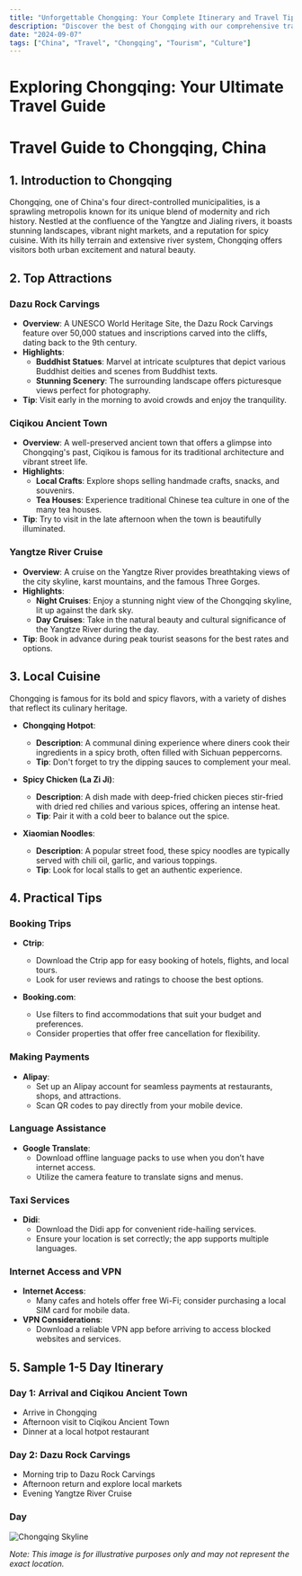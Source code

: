 ```yaml
---
title: "Unforgettable Chongqing: Your Complete Itinerary and Travel Tips"
description: "Discover the best of Chongqing with our comprehensive travel guide. Explore top attractions, savor local cuisine, and get insider tips for an unforgettable Chinese adventure."
date: "2024-09-07"
tags: ["China", "Travel", "Chongqing", "Tourism", "Culture"]
---
```


# Exploring Chongqing: Your Ultimate Travel Guide

# Travel Guide to Chongqing, China

## 1. Introduction to Chongqing

Chongqing, one of China's four direct-controlled municipalities, is a sprawling metropolis known for its unique blend of modernity and rich history. Nestled at the confluence of the Yangtze and Jialing rivers, it boasts stunning landscapes, vibrant night markets, and a reputation for spicy cuisine. With its hilly terrain and extensive river system, Chongqing offers visitors both urban excitement and natural beauty.

## 2. Top Attractions

### Dazu Rock Carvings
- **Overview**: A UNESCO World Heritage Site, the Dazu Rock Carvings feature over 50,000 statues and inscriptions carved into the cliffs, dating back to the 9th century.
- **Highlights**:
  - **Buddhist Statues**: Marvel at intricate sculptures that depict various Buddhist deities and scenes from Buddhist texts.
  - **Stunning Scenery**: The surrounding landscape offers picturesque views perfect for photography.
- **Tip**: Visit early in the morning to avoid crowds and enjoy the tranquility.

### Ciqikou Ancient Town
- **Overview**: A well-preserved ancient town that offers a glimpse into Chongqing's past, Ciqikou is famous for its traditional architecture and vibrant street life.
- **Highlights**:
  - **Local Crafts**: Explore shops selling handmade crafts, snacks, and souvenirs.
  - **Tea Houses**: Experience traditional Chinese tea culture in one of the many tea houses.
- **Tip**: Try to visit in the late afternoon when the town is beautifully illuminated.

### Yangtze River Cruise
- **Overview**: A cruise on the Yangtze River provides breathtaking views of the city skyline, karst mountains, and the famous Three Gorges.
- **Highlights**:
  - **Night Cruises**: Enjoy a stunning night view of the Chongqing skyline, lit up against the dark sky.
  - **Day Cruises**: Take in the natural beauty and cultural significance of the Yangtze River during the day.
- **Tip**: Book in advance during peak tourist seasons for the best rates and options.

## 3. Local Cuisine

Chongqing is famous for its bold and spicy flavors, with a variety of dishes that reflect its culinary heritage.

- **Chongqing Hotpot**: 
  - **Description**: A communal dining experience where diners cook their ingredients in a spicy broth, often filled with Sichuan peppercorns.
  - **Tip**: Don't forget to try the dipping sauces to complement your meal.

- **Spicy Chicken (La Zi Ji)**: 
  - **Description**: A dish made with deep-fried chicken pieces stir-fried with dried red chilies and various spices, offering an intense heat.
  - **Tip**: Pair it with a cold beer to balance out the spice.

- **Xiaomian Noodles**: 
  - **Description**: A popular street food, these spicy noodles are typically served with chili oil, garlic, and various toppings.
  - **Tip**: Look for local stalls to get an authentic experience.

## 4. Practical Tips

### Booking Trips
- **Ctrip**: 
  - Download the Ctrip app for easy booking of hotels, flights, and local tours.
  - Look for user reviews and ratings to choose the best options.

- **Booking.com**: 
  - Use filters to find accommodations that suit your budget and preferences.
  - Consider properties that offer free cancellation for flexibility.

### Making Payments
- **Alipay**: 
  - Set up an Alipay account for seamless payments at restaurants, shops, and attractions.
  - Scan QR codes to pay directly from your mobile device.

### Language Assistance
- **Google Translate**: 
  - Download offline language packs to use when you don’t have internet access.
  - Utilize the camera feature to translate signs and menus.

### Taxi Services
- **Didi**: 
  - Download the Didi app for convenient ride-hailing services.
  - Ensure your location is set correctly; the app supports multiple languages.

### Internet Access and VPN
- **Internet Access**: 
  - Many cafes and hotels offer free Wi-Fi; consider purchasing a local SIM card for mobile data.
- **VPN Considerations**: 
  - Download a reliable VPN app before arriving to access blocked websites and services.

## 5. Sample 1-5 Day Itinerary

### Day 1: Arrival and Ciqikou Ancient Town
- Arrive in Chongqing
- Afternoon visit to Ciqikou Ancient Town
- Dinner at a local hotpot restaurant

### Day 2: Dazu Rock Carvings
- Morning trip to Dazu Rock Carvings
- Afternoon return and explore local markets
- Evening Yangtze River Cruise

### Day

<img src="https://source.unsplash.com/1600x900/?Chongqing,cityscape" alt="Chongqing Skyline" loading="lazy">

*Note: This image is for illustrative purposes only and may not represent the exact location.*

